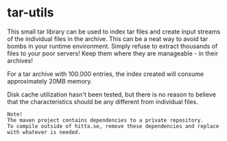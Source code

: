 tar-utils
=========

This small tar library can be used to index tar files and create input streams of the individual files in the archive. This can be a neat way to avoid tar bombs in your runtime environment. Simply refuse to extract thousands of files to your poor servers! Keep them where they are manageable - in their archives!

For a tar archive with 100.000 entries, the index created will consume approximately 20MB memory.

Disk cache utilization hasn't been tested, but there is no reason to believe that the characteristics should be any different from individual files.


````
Note!
The maven project contains dependencies to a private repository.
To compile outside of hitta.se, remove these dependencies and replace with whatever is needed.
````
